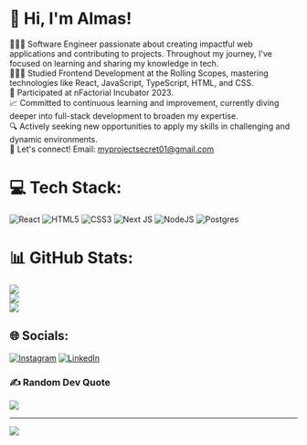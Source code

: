 # 👋 Hi, I'm Almas!
👩🏻‍💻 Software Engineer passionate about creating impactful web applications and contributing to projects. Throughout my journey, I've focused on learning and sharing my knowledge in tech.<br>👩🏻‍🎓 Studied Frontend Development at the Rolling Scopes, mastering technologies like React, JavaScript, TypeScript, HTML, and CSS.<br>🚀 Participated at nFactorial Incubator 2023.<br>📈 Committed to continuous learning and improvement, currently diving deeper into full-stack development to broaden my expertise.<br>🔍 Actively seeking new opportunities to apply my skills in challenging and dynamic environments.<br>💼 Let's connect! Email: myprojectsecret01@gmail.com<br>



# 💻 Tech Stack:
![React](https://img.shields.io/badge/react-%2320232a.svg?style=for-the-badge&logo=react&logoColor=%2361DAFB) ![HTML5](https://img.shields.io/badge/html5-%23E34F26.svg?style=for-the-badge&logo=html5&logoColor=white) ![CSS3](https://img.shields.io/badge/css3-%231572B6.svg?style=for-the-badge&logo=css3&logoColor=white) ![Next JS](https://img.shields.io/badge/Next-black?style=for-the-badge&logo=next.js&logoColor=white) ![NodeJS](https://img.shields.io/badge/node.js-6DA55F?style=for-the-badge&logo=node.js&logoColor=white) ![Postgres](https://img.shields.io/badge/postgres-%23316192.svg?style=for-the-badge&logo=postgresql&logoColor=white)
# 📊 GitHub Stats:
![](https://github-readme-stats.vercel.app/api?username=almasklchv&theme=nightowl&hide_border=false&include_all_commits=true&count_private=true)<br/>
![](https://github-readme-streak-stats.herokuapp.com/?user=almasklchv&theme=nightowl&hide_border=false)<br/>
![](https://github-readme-stats.vercel.app/api/top-langs/?username=almasklchv&theme=nightowl&hide_border=false&include_all_commits=true&count_private=true&layout=compact)
## 🌐 Socials:
[![Instagram](https://img.shields.io/badge/Instagram-%23E4405F.svg?logo=Instagram&logoColor=white)](https://instagram.com/almasklchv) [![LinkedIn](https://img.shields.io/badge/LinkedIn-%230077B5.svg?logo=linkedin&logoColor=white)](https://linkedin.com/in/almasklchv) 

### ✍️ Random Dev Quote
![](https://quotes-github-readme.vercel.app/api?type=horizontal&theme=radical)

---
[![](https://visitcount.itsvg.in/api?id=almasklchv&icon=0&color=0)](https://visitcount.itsvg.in)

